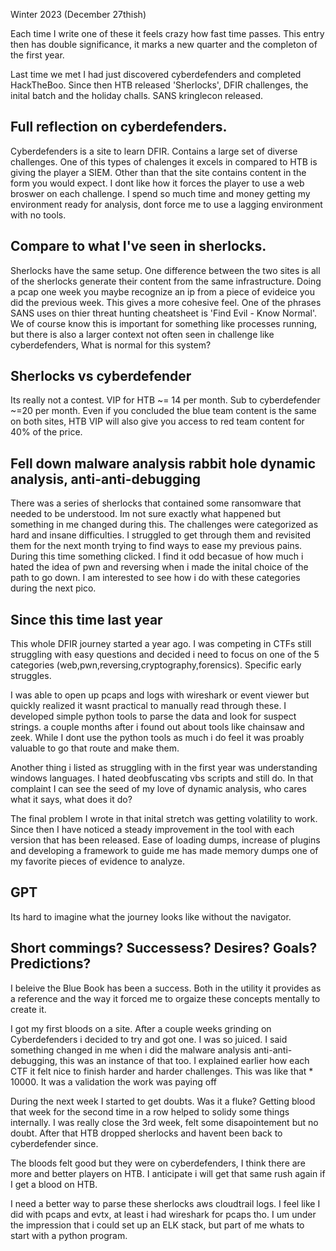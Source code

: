 Winter 2023 (December 27thish) 


Each time I write one of these it feels crazy how fast time passes. This entry then has double significance, it marks a new quarter and the completon of the first year.


Last time we met I had just discovered cyberdefenders and completed HackTheBoo. Since then HTB released 'Sherlocks', DFIR challenges, the inital batch and the 
holiday challs. SANS kringlecon released.

## Full reflection on cyberdefenders. 

Cyberdefenders is a site to learn DFIR. Contains a large set of diverse challenges. One of this types of chalenges it excels in compared to HTB is giving
the player a SIEM. Other than that the site contains content in the form you would expect. I dont like how it forces the player to use a web broswer on each challenge. I spend so much time and money getting my environment ready for analysis, dont force me to use a lagging environment with no tools.

## Compare to what I've seen in sherlocks.

Sherlocks have the same setup. One difference between the two sites is all of the sherlocks generate their content from the same infrastructure.  Doing a pcap one week you maybe recognize an ip from a piece of evideice you did the previous week. This gives a more cohesive feel. One of the phrases SANS uses on thier threat hunting cheatsheet is 'Find Evil - Know Normal'. We of course know this is important for something like processes running, but there is also a larger context not often seen in challenge like cyberdefenders, What is normal for this system?


## Sherlocks vs cyberdefender

Its really not a contest. VIP for HTB ~= 14 per month. Sub to cyberdefender ~=20 per month. Even if you concluded the blue team content is the same on both sites,
HTB VIP will also give you access to red team content for 40% of the price.



## Fell down malware analysis rabbit hole dynamic analysis, anti-anti-debugging

There was a series of sherlocks that contained some ransomware that needed to be understood. Im not sure exactly what happened but something in me changed during this. The challenges were categorized as hard and insane difficulties. I struggled to get through them and revisited them for the next month trying to find ways to ease my previous pains. During this time something clicked. I find it odd becasue of how much i hated the idea of pwn and reversing when i made the inital choice of the path to go down. I am interested to see how i do with these categories during the next pico.


## Since this time last year

This whole DFIR journey started a year ago. I was competing in CTFs still struggling with easy questions and decided i need to focus on one of the 5 categories
(web,pwn,reversing,cryptography,forensics). Specific early struggles. 

I was able to open up pcaps and logs with wireshark or event viewer but quickly realized it wasnt practical to manually read through these. I developed simple python tools to parse the data and look for suspect strings. a couple months after i found out about tools like chainsaw and zeek. While I dont use the python tools as much i do feel it was proably valuable to go that route and make them. 

Another thing i listed as struggling with in the first year was understanding windows languages. I hated deobfuscating vbs scripts and still do. In that complaint I can see the seed of my love of dynamic analysis, who cares what it says, what does it do?

The final problem I wrote in that inital stretch was getting volatility to work. Since then I have noticed a steady improvement in the tool with each version that has been released. Ease of loading dumps, increase of plugins and developing a framework to guide me has made memory dumps one of my favorite pieces of evidence to analyze.

## GPT 

Its hard to imagine what the journey looks like without the navigator. 



## Short commings? Successess? Desires? Goals? Predictions?

I beleive the Blue Book has been a success. Both in the utility it provides as a reference and the way it forced me to orgaize these concepts mentally to create it. 

I got my first bloods on a site. After a couple weeks grinding on Cyberdefenders i decided to try and got one. I was so juiced. I said something changed in me when i did the malware analysis anti-anti-debugging, this was an instance of that too. I explained earlier how each CTF it felt nice to finish harder and harder challenges. This was like that * 10000. It was a validation the work was paying off

During the next week I started to get doubts. Was it a fluke? Getting blood that week for the second time in a row helped to solidy some things internally. I was really close the 3rd week, felt some disapointement but no doubt. After that HTB dropped sherlocks and havent been back to cyberdefender since.

The bloods felt good but they were on cyberdefenders, I think there are more and better players on HTB. I anticipate i will get that same rush again if I get a blood on HTB. 

I need a better way to parse these sherlocks aws cloudtrail logs. I feel like I did with pcaps and evtx, at least i had wireshark for pcaps tho. I um under the impression that i could set up an ELK stack, but part of me whats to start with a python program. 


